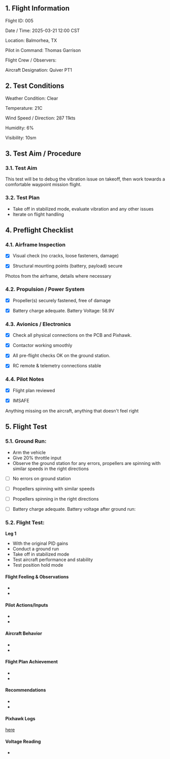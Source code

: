 ## 1. Flight Information
Flight ID: 005

Date / Time: 2025-03-21 12:00 CST

Location: Balmorhea, TX

Pilot in Command: Thomas Garrison

Flight Crew / Observers:

Aircraft Designation: Quiver PT1

## 2. Test Conditions
Weather Condition: Clear

Temperature: 21C

Wind Speed / Direction: 287 11kts

Humidity: 6%

Visibility: 10sm

## 3. Test Aim / Procedure

### 3.1. Test Aim
This test will be to debug the vibration issue on takeoff, then work towards a comfortable waypoint mission flight.

### 3.2. Test Plan
- Take off in stabilized mode, evaluate vibration and any other issues
- Iterate on flight handling

## 4. Preflight Checklist
### 4.1. Airframe Inspection

- [x] Visual check (no cracks, loose fasteners, damage) 

- [x] Structural mounting points (battery, payload) secure

Photos from the airframe, details where necessary

### 4.2. Propulsion / Power System

- [x] Propeller(s) securely fastened, free of damage

- [x] Battery charge adequate. Battery Voltage: 58.9V

### 4.3. Avionics / Electronics

- [x] Check all physical connections on the PCB and Pixhawk.

- [x] Contactor working smoothly

- [x] All pre-flight checks OK on the ground station.

- [x] RC remote & telemetry connections stable

### 4.4. Pilot Notes

- [x] Flight plan reviewed

- [x] IMSAFE 
 
Anything missing on the aircraft, anything that doesn't feel right

## 5. Flight Test

### 5.1. Ground Run:
- Arm the vehicle
- Give 20% throttle input
- Observe the ground station for any errors, propellers are spinning with similar speeds in the right directions

- [ ] No errors on ground station

- [ ] Propellers spinning with similar speeds

- [ ] Propellers spinning in the right directions

- [ ] Battery charge adequate. Battery voltage after ground run: 

### 5.2. Flight Test:

**Leg 1**
- With the original PID gains
- Conduct a ground run
- Take off in stabilized mode
- Test aircraft performance and stability
- Test position hold mode

#### Flight Feeling & Observations
-
-

#### Pilot Actions/Inputs
-
-

#### Aircraft Behavior
-
-

#### Flight Plan Achievement
-
-

#### Recommendations
-
-

#### Pixhawk Logs

[here](./assets/readme)

#### Voltage Reading
-

